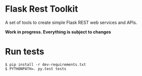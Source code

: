 # Flask Rest Toolkit

A set of tools to create simple Flask REST web services and APIs.

**Work in progress. Everything is subject to changes**

# Run tests

    $ pip install -r dev-requirements.txt
    $ PYTHONPATH=. py.test tests
